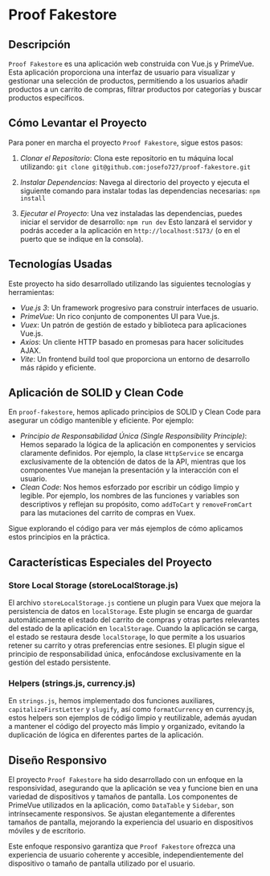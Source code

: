 # Proof Fakestore

## Descripción

`Proof Fakestore` es una aplicación web construida con Vue.js y PrimeVue. Esta aplicación proporciona una interfaz de usuario para visualizar y gestionar una selección de productos, permitiendo a los usuarios añadir productos a un carrito de compras, filtrar productos por categorías y buscar productos específicos.

## Cómo Levantar el Proyecto

Para poner en marcha el proyecto `Proof Fakestore`, sigue estos pasos:

1. *Clonar el Repositorio*:
   Clona este repositorio en tu máquina local utilizando:
   ```git clone git@github.com:josefo727/proof-fakestore.git```

2. *Instalar Dependencias*:
   Navega al directorio del proyecto y ejecuta el siguiente comando para instalar todas las dependencias necesarias:
   ```npm install```

3. *Ejecutar el Proyecto*:
   Una vez instaladas las dependencias, puedes iniciar el servidor de desarrollo:
   ```npm run dev```
   Esto lanzará el servidor y podrás acceder a la aplicación en `http://localhost:5173/` (o en el puerto que se indique en la consola).

## Tecnologías Usadas

Este proyecto ha sido desarrollado utilizando las siguientes tecnologías y herramientas:

- *Vue.js 3*: Un framework progresivo para construir interfaces de usuario.
- *PrimeVue*: Un rico conjunto de componentes UI para Vue.js.
- *Vuex*: Un patrón de gestión de estado y biblioteca para aplicaciones Vue.js.
- *Axios*: Un cliente HTTP basado en promesas para hacer solicitudes AJAX.
- *Vite*: Un frontend build tool que proporciona un entorno de desarrollo más rápido y eficiente.

## Aplicación de SOLID y Clean Code

En `proof-fakestore`, hemos aplicado principios de SOLID y Clean Code para asegurar un código mantenible y eficiente. Por ejemplo:

- *Principio de Responsabilidad Única (Single Responsibility Principle)*: Hemos separado la lógica de la aplicación en componentes y servicios claramente definidos. Por ejemplo, la clase `HttpService` se encarga exclusivamente de la obtención de datos de la API, mientras que los componentes Vue manejan la presentación y la interacción con el usuario.
- *Clean Code*: Nos hemos esforzado por escribir un código limpio y legible. Por ejemplo, los nombres de las funciones y variables son descriptivos y reflejan su propósito, como `addToCart` y `removeFromCart` para las mutaciones del carrito de compras en Vuex.

Sigue explorando el código para ver más ejemplos de cómo aplicamos estos principios en la práctica.

## Características Especiales del Proyecto

### Store Local Storage (storeLocalStorage.js)

El archivo `storeLocalStorage.js` contiene un plugin para Vuex que mejora la persistencia de datos en `localStorage`. Este plugin se encarga de guardar automáticamente el estado del carrito de compras y otras partes relevantes del estado de la aplicación en `localStorage`. Cuando la aplicación se carga, el estado se restaura desde `localStorage`, lo que permite a los usuarios retener su carrito y otras preferencias entre sesiones. El plugin sigue el principio de responsabilidad única, enfocándose exclusivamente en la gestión del estado persistente.

### Helpers (strings.js, currency.js)

En `strings.js`, hemos implementado dos funciones auxiliares, `capitalizeFirstLetter` y `slugify`, así como `formatCurrency` en currency.js, estos helpers son ejemplos de código limpio y reutilizable, además ayudan a mantener el código del proyecto más limpio y organizado, evitando la duplicación de lógica en diferentes partes de la aplicación.

## Diseño Responsivo

El proyecto `Proof Fakestore` ha sido desarrollado con un enfoque en la responsividad, asegurando que la aplicación se vea y funcione bien en una variedad de dispositivos y tamaños de pantalla. Los componentes de PrimeVue utilizados en la aplicación, como `DataTable` y `Sidebar`, son intrínsecamente responsivos. Se ajustan elegantemente a diferentes tamaños de pantalla, mejorando la experiencia del usuario en dispositivos móviles y de escritorio.

Este enfoque responsivo garantiza que `Proof Fakestore` ofrezca una experiencia de usuario coherente y accesible, independientemente del dispositivo o tamaño de pantalla utilizado por el usuario.
